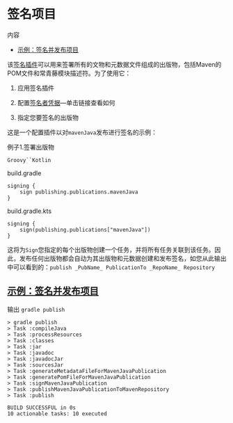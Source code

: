 # 签名项目


内容

  * [示例：签名并发布项目](#example_sign_and_publish_a_project)

该[签名插件](https://docs.gradle.org/6.7.1/userguide/signing_plugin.html#signing_plugin)可以用来签署所有的文物和元数据文件组成的出版物，包括Maven的POM文件和常青藤模块描述符。为了使用它：

  1. 应用签名插件

  2. 配置[签名者凭据](https://docs.gradle.org/6.7.1/userguide/signing_plugin.html#sec:signatory_credentials)—单击链接查看如何

  3. 指定您要签名的出版物

这是一个配置插件以对`mavenJava`发布进行签名的示例：

例子1.签署出版物

`Groovy``Kotlin`

build.gradle

    
    
    signing {
        sign publishing.publications.mavenJava
    }

build.gradle.kts

    
    
    signing {
        sign(publishing.publications["mavenJava"])
    }

这将为`Sign`您指定的每个出版物创建一个任务，并将所有任务关联到该任务。因此，发布任何出版物都会自动为其出版物和元数据创建和发布签名，如您从此输出中可以看到的：`publish
_PubName_ PublicationTo _RepoName_ Repository`

<h2 id = '#example_sign_and_publish_a_project'> <a href = '#example_sign_and_publish_a_project'>示例：签名并发布项目</a> </h2>

输出 `gradle publish`

    
    
    > gradle publish
    > Task :compileJava
    > Task :processResources
    > Task :classes
    > Task :jar
    > Task :javadoc
    > Task :javadocJar
    > Task :sourcesJar
    > Task :generateMetadataFileForMavenJavaPublication
    > Task :generatePomFileForMavenJavaPublication
    > Task :signMavenJavaPublication
    > Task :publishMavenJavaPublicationToMavenRepository
    > Task :publish
    
    BUILD SUCCESSFUL in 0s
    10 actionable tasks: 10 executed

